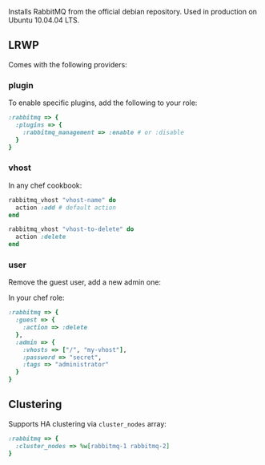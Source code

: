 Installs RabbitMQ from the official debian repository. Used in
production on Ubuntu 10.04.04 LTS.

## LRWP

Comes with the following providers:

### plugin

To enable specific plugins, add the following to your role:

```ruby
:rabbitmq => {
  :plugins => {
    :rabbitmq_management => :enable # or :disable
  }
}
```

### vhost

In any chef cookbook:

```ruby
rabbitmq_vhost "vhost-name" do
  action :add # default action
end

rabbitmq_vhost "vhost-to-delete" do
  action :delete
end
```

### user

Remove the guest user, add a new admin one:

In your chef role:

```ruby
:rabbitmq => {
  :guest => {
    :action => :delete
  },
  :admin => {
    :vhosts => ["/", "my-vhost"],
    :password => "secret",
    :tags => "administrator"
  }
}
```

## Clustering

Supports HA clustering via `cluster_nodes` array:

```ruby
:rabbitmq => {
  :cluster_nodes => %w[rabbitmq-1 rabbitmq-2]
}
```
